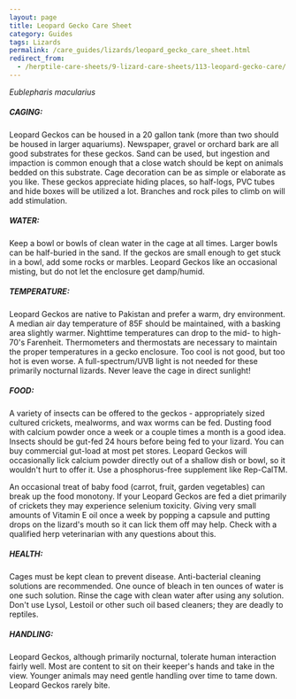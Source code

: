 ```yaml
---
layout: page
title: Leopard Gecko Care Sheet
category: Guides
tags: Lizards
permalink: /care_guides/lizards/leopard_gecko_care_sheet.html
redirect_from: 
  - /herptile-care-sheets/9-lizard-care-sheets/113-leopard-gecko-care/
---
```


*Eublepharis macularius*

##### CAGING: 

Leopard Geckos can be housed in a 20 gallon tank (more than two should be housed in larger aquariums). Newspaper, gravel or orchard bark are all good substrates for these geckos. Sand can be used, but ingestion and impaction is common enough that a close watch should be kept on animals bedded on this substrate. Cage decoration can be as simple or elaborate as you like. These geckos appreciate hiding places, so half-logs, PVC tubes and hide boxes will be utilized a lot. Branches and rock piles to climb on will add stimulation.

##### WATER: 

Keep a bowl or bowls of clean water in the cage at all times. Larger bowls can be half-buried in the sand. If the geckos are small enough to get stuck in a bowl, add some rocks or marbles. Leopard Geckos like an occasional misting, but do not let the enclosure get damp/humid.

##### TEMPERATURE: 

Leopard Geckos are native to Pakistan and prefer a warm, dry environment. A median air day temperature of 85F should be maintained, with a basking area slightly warmer. Nighttime temperatures can drop to the mid- to high-70's Farenheit. Thermometers and thermostats are necessary to maintain the proper temperatures in a gecko enclosure. Too cool is not good, but too hot is even worse. A full-spectrum/UVB light is not needed for these primarily nocturnal lizards. Never leave the cage in direct sunlight!

##### FOOD: 

A variety of insects can be offered to the geckos - appropriately sized cultured crickets, mealworms, and wax worms can be fed. Dusting food with calcium powder once a week or a couple times a month is a good idea.  Insects should be gut-fed 24 hours before being fed to your lizard. You can buy commercial gut-load at most pet stores. Leopard Geckos will occasionally lick calcium powder directly out of a shallow dish or bowl, so it wouldn't hurt to offer it. Use a phosphorus-free supplement like Rep-CalTM.

An occasional treat of baby food (carrot, fruit, garden vegetables) can break up the food monotony.  If your Leopard Geckos are fed a diet primarily of crickets they may experience selenium toxicity. Giving very small amounts of Vitamin E oil once a week by popping a capsule and putting drops on the lizard's mouth so it can lick them off may help. Check with a qualified herp veterinarian with any questions about this.

##### HEALTH: 

Cages must be kept clean to prevent disease. Anti-bacterial cleaning solutions are recommended.  One ounce of bleach in ten ounces of water is one such solution. Rinse the cage with clean water after using any solution. Don't use Lysol, Lestoil or other such oil based cleaners; they are deadly to reptiles.

##### HANDLING: 

Leopard Geckos, although primarily nocturnal, tolerate human interaction fairly well. Most are content to sit on their keeper's hands and take in the view. Younger animals may need gentle handling over time to tame down. Leopard Geckos rarely bite.